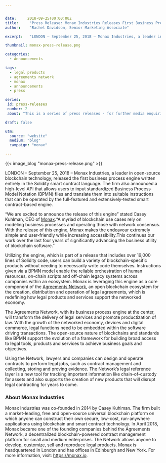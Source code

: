 ```yaml
---


date:     2018-09-25T00:00:00Z
title:     "Press Release: Monax Industries Releases First Business Process Engine Run Entirely Via Smart Contracts"
author:    "Rachel Davidson, Senior Marketing Associate"

excerpt:   "LONDON – September 25, 2018 – Monax Industries, a leader in open-source blockchain technology, released the first business process engine written entirely in Solidity smart contract language"

thumbnail: monax-press-release.png

categories:
  - Announcements

tags:
  - legal products
  - agreements network
  - monax
  - announcements
  - press

series:
 id: press-releases
 number: 2
 about: "This is a series of press releases - for further media enquirires, please contact press@monax.io"

draft: false

utm:
  source: "website"
  medium: "blog"
  campaign: "monax"

---
```


{{< image_blog "monax-press-release.png" >}}

LONDON – September 25, 2018 – Monax Industries, a leader in open-source blockchain technology, released the first business process engine written entirely in the Solidity smart contract language. The firm also announced a high-level API that allows users to input standardized Business Process Model Notation (BPMN) files and translate them into suitable instructions that can be operated by the full-featured and extensively-tested smart contract-based engine.

“We are excited to announce the release of this engine” stated Casey Kuhlman, CEO of [Monax](https://www.monax.io).“A myriad of blockchain use cases rely on modeling business processes and operating those with network consensus. With the release of this engine, Monax makes the endeavour extremely simple and user-friendly while increasing accessibility.This continues our work over the last four years of significantly advancing the business utility of blockchain software.”

Utilizing the engine, which is part of a release that includes over 19,000 lines of Solidity code, users can build a variety of blockchain-specific products without needing to necessarily write code themselves. Instructions given via a BPMN model enable the reliable orchestration of human resources, on-chain scripts and off-chain legacy systems across companies within an ecosystem. Monax is leveraging this engine as a core component of the [Agreements Network](https://agreements.network), an open blockchain ecosystem for the creation, distribution and operation of legal agreements, which is redefining how legal products and services support the networked economy.

The Agreements Network, with its business process engine at the center, will transform the delivery of legal services and promote productization of law. With the growth of the networked economy, devices and digital commerce, legal functions need to be embedded within the software driving transactions. The open-source nature of blockchains and standards like BPMN support the evolution of a framework for building broad access to legal tools, products and services to achieve business goals and objectives.

Using the Network, lawyers and companies can design and operate contracts to perform legal jobs, such as contract management and collecting, storing and proving evidence. The Network’s legal reference layer is a new tool for tracking important information like chain-of-custody for assets and also supports the creation of new products that will disrupt legal contracting for years to come. 


### About Monax Industries
Monax Industries was co-founded in 2014 by Casey Kuhlman. The firm built a market-leading, free and open-source universal blockchain platform on which anyone can construct their own secure, low-cost, run-anywhere applications using blockchain and smart contract technology. In April 2018, Monax became one of the founding companies behind the Agreements Network, a decentralized blockchain-powered contract management platform for small and medium enterprises. The Network allows anyone to develop, customize, sell and reproduce legal products. Monax is headquartered in London and has offices in Edinburgh and New York. For more information, visit: https://monax.io. 




